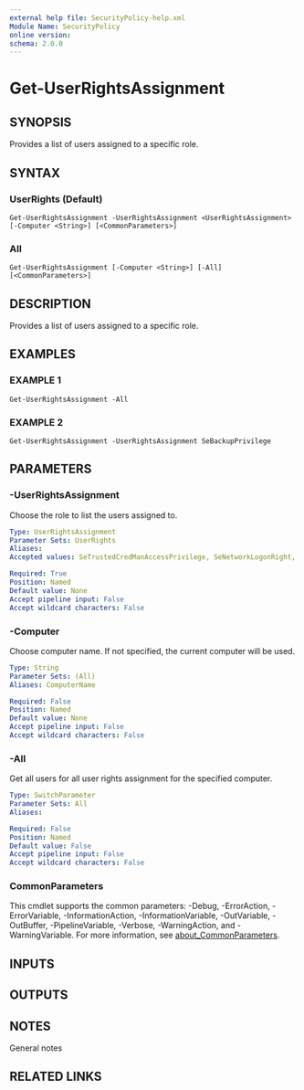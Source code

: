 ```yaml
---
external help file: SecurityPolicy-help.xml
Module Name: SecurityPolicy
online version:
schema: 2.0.0
---
```


# Get-UserRightsAssignment

## SYNOPSIS
Provides a list of users assigned to a specific role.

## SYNTAX

### UserRights (Default)
```
Get-UserRightsAssignment -UserRightsAssignment <UserRightsAssignment> [-Computer <String>] [<CommonParameters>]
```

### All
```
Get-UserRightsAssignment [-Computer <String>] [-All] [<CommonParameters>]
```

## DESCRIPTION
Provides a list of users assigned to a specific role.

## EXAMPLES

### EXAMPLE 1
```
Get-UserRightsAssignment -All
```

### EXAMPLE 2
```
Get-UserRightsAssignment -UserRightsAssignment SeBackupPrivilege
```

## PARAMETERS

### -UserRightsAssignment
Choose the role to list the users assigned to.

```yaml
Type: UserRightsAssignment
Parameter Sets: UserRights
Aliases:
Accepted values: SeTrustedCredManAccessPrivilege, SeNetworkLogonRight, SeTcbPrivilege, SeMachineAccountPrivilege, SeIncreaseQuotaPrivilege, SeInteractiveLogonRight, SeRemoteInteractiveLogonRight, SeBackupPrivilege, SeChangeNotifyPrivilege, SeSystemtimePrivilege, SeTimeZonePrivilege, SeCreatePagefilePrivilege, SeCreateTokenPrivilege, SeCreateGlobalPrivilege, SeCreatePermanentPrivilege, SeCreateSymbolicLinkPrivilege, SeDebugPrivilege, SeDenyNetworkLogonRight, SeDenyBatchLogonRight, SeDenyServiceLogonRight, SeDenyInteractiveLogonRight, SeDenyRemoteInteractiveLogonRight, SeEnableDelegationPrivilege, SeRemoteShutdownPrivilege, SeAuditPrivilege, SeImpersonatePrivilege, SeIncreaseWorkingSetPrivilege, SeIncreaseBasePriorityPrivilege, SeLoadDriverPrivilege, SeLockMemoryPrivilege, SeBatchLogonRight, SeServiceLogonRight, SeSecurityPrivilege, SeRelabelPrivilege, SeSystemEnvironmentPrivilege, SeManageVolumePrivilege, SeProfileSingleProcessPrivilege, SeSystemProfilePrivilege, SeUndockPrivilege, SeAssignPrimaryTokenPrivilege, SeRestorePrivilege, SeShutdownPrivilege, SeSyncAgentPrivilege, SeTakeOwnershipPrivilege, SeDelegateSessionUserImpersonatePrivilege

Required: True
Position: Named
Default value: None
Accept pipeline input: False
Accept wildcard characters: False
```

### -Computer
Choose computer name.
If not specified, the current computer will be used.

```yaml
Type: String
Parameter Sets: (All)
Aliases: ComputerName

Required: False
Position: Named
Default value: None
Accept pipeline input: False
Accept wildcard characters: False
```

### -All
Get all users for all user rights assignment for the specified computer.

```yaml
Type: SwitchParameter
Parameter Sets: All
Aliases:

Required: False
Position: Named
Default value: False
Accept pipeline input: False
Accept wildcard characters: False
```

### CommonParameters
This cmdlet supports the common parameters: -Debug, -ErrorAction, -ErrorVariable, -InformationAction, -InformationVariable, -OutVariable, -OutBuffer, -PipelineVariable, -Verbose, -WarningAction, and -WarningVariable. For more information, see [about_CommonParameters](http://go.microsoft.com/fwlink/?LinkID=113216).

## INPUTS

## OUTPUTS

## NOTES
General notes

## RELATED LINKS
